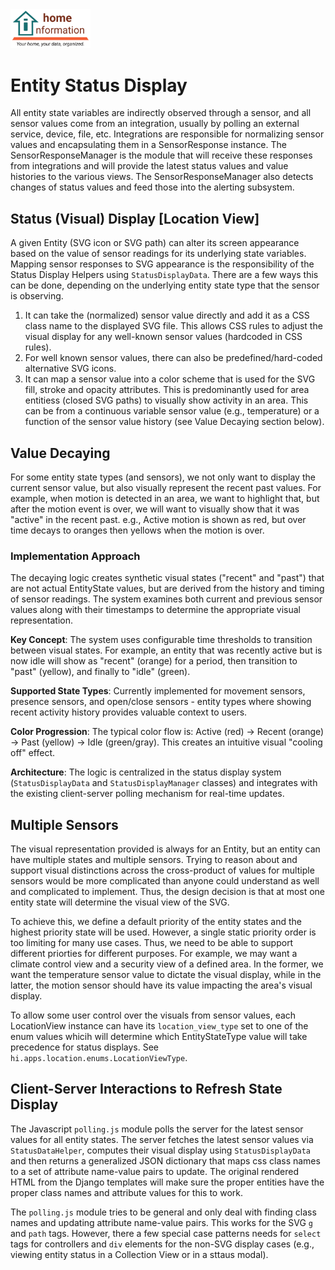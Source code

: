 <img src="../../src/hi/static/img/hi-logo-w-tagline-197x96.png" alt="Home Information Logo" width="128">

# Entity Status Display

All entity state variables are indirectly observed through a sensor, and all sensor values come from an integration, usually by polling an external service, device, file, etc.  Integrations are responsible for normalizing sensor values and encapsulating them in a SensorResponse instance.  The SensorResponseManager is the module that will receive these responses from integrations and will provide the latest status values and value histories to the various views.  The SensorResponseManager also detects changes of status values and feed those into the alerting subsystem.

## Status (Visual) Display [Location View]

A given Entity (SVG icon or SVG path) can alter its screen appearance based on the value of sensor readings for its underlying state variables.  Mapping sensor responses to SVG appearance is the responsibility of the Status Display Helpers using `StatusDisplayData`. There are a few ways this can be done, depending on the underlying entity state type that the sensor is observing.

1. It can take the (normalized) sensor value directly and add it as a CSS class name to the displayed SVG file.  This allows CSS rules to adjust the visual display for any well-known sensor values (hardcoded in CSS rules).
2. For well known sensor values, there can also be predefined/hard-coded alternative SVG icons.
3. It can map a sensor value into a color scheme that is used for the SVG fill, stroke and opacity attributes.  This is predominantly used for area entitiess (closed SVG paths) to visually show activity in an area.  This can be from a continuous variable sensor value (e.g., temperature) or a function of the sensor value history (see Value Decaying section below).

## Value Decaying

For some entity state types (and sensors), we not only want to display the current sensor value, but also visually represent the recent past values.  For example, when motion is detected in an area, we want to highlight that, but after the motion event is over, we will want to visually show that it was "active" in the recent past.  e.g., Active motion is shown as red, but over time decays to oranges then yellows when the motion is over.

### Implementation Approach

The decaying logic creates synthetic visual states ("recent" and "past") that are not actual EntityState values, but are derived from the history and timing of sensor readings. The system examines both current and previous sensor values along with their timestamps to determine the appropriate visual representation.

**Key Concept**: The system uses configurable time thresholds to transition between visual states. For example, an entity that was recently active but is now idle will show as "recent" (orange) for a period, then transition to "past" (yellow), and finally to "idle" (green).

**Supported State Types**: Currently implemented for movement sensors, presence sensors, and open/close sensors - entity types where showing recent activity history provides valuable context to users.

**Color Progression**: The typical color flow is: Active (red) → Recent (orange) → Past (yellow) → Idle (green/gray). This creates an intuitive visual "cooling off" effect.

**Architecture**: The logic is centralized in the status display system (`StatusDisplayData` and `StatusDisplayManager` classes) and integrates with the existing client-server polling mechanism for real-time updates.

## Multiple Sensors

The visual representation provided is always for an Entity, but an entity can have multiple states and multiple sensors.  Trying to reason about and support visual distinctions across the cross-product of values for multiple sensors would be more complicated than anyone could understand as well and complicated to implement.  Thus, the design decision is that at most one entity state will determine the visual view of the SVG.

To achieve this, we define a default priority of the entity states and the highest priority state will be used.  However, a single static priority order is too limiting for many use cases.  Thus, we need to be able to support different priorties for different purposes.  For example, we may want a climate control view and a security view of a defined area.  In the former, we want the temperature sensor value to dictate the visual display, while in the latter, the motion sensor should have its value impacting the area's visual display.

To allow some user control over the visuals from sensor values, each LocationView instance can have its `location_view_type` set to one of the enum values whicih will determine which EntityStateType value will take precedence for status displays. See `hi.apps.location.enums.LocationViewType`.

## Client-Server Interactions to Refresh State Display

The Javascript `polling.js` module polls the server for the latest sensor values for all entity states.  The server fetches the latest sensor values via `StatusDataHelper`, computes their visual display using `StatusDisplayData` and then returns a generalized JSON dictionary that maps css class names to a set of attribute name-value pairs to update.   The original rendered HTML from the Django templates will make sure the proper entities have the proper class names and attribute values for this to work.

The `polling.js` module tries to be general and only deal with finding class names and updating attribute name-value pairs. This works for the SVG `g` and `path` tags. However, there a few special case patterns needs for `select` tags for controllers and `div` elements for the non-SVG display cases (e.g., viewing entity status in a Collection View or in a sttaus modal).

